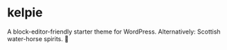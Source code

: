 # kelpie
A block-editor-friendly starter theme for WordPress. Alternatively: Scottish water-horse spirits. 🦄

